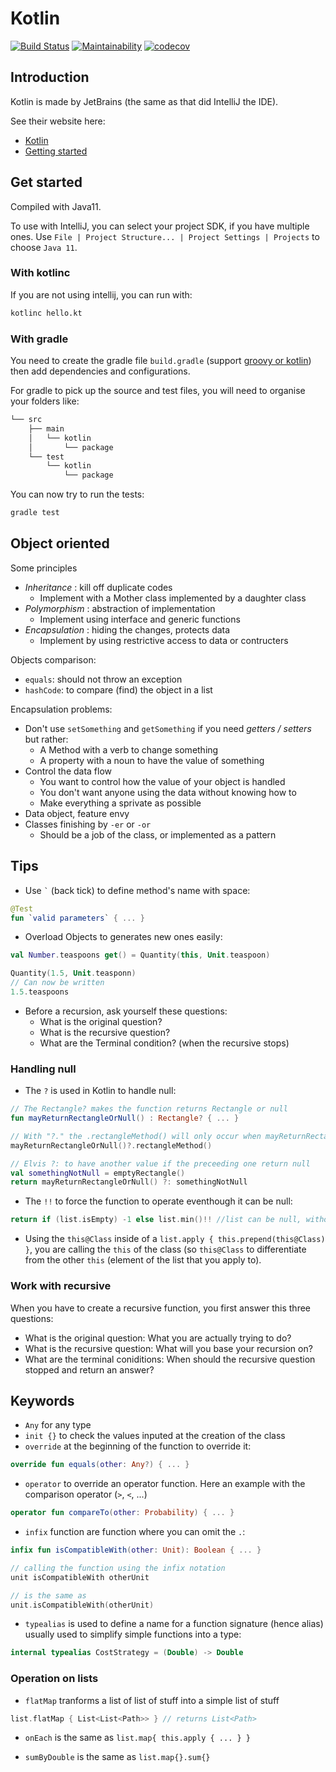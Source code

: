 # Kotlin
[![Build Status](https://travis-ci.org/sylhare/Kotlin.svg?branch=master)](https://travis-ci.org/sylhare/Kotlin) [![Maintainability](https://api.codeclimate.com/v1/badges/94ef0be8c89785a0db0b/maintainability)](https://codeclimate.com/github/sylhare/Kotlin/maintainability) 
[![codecov](https://codecov.io/gh/sylhare/Kotlin/branch/master/graph/badge.svg)](https://codecov.io/gh/sylhare/Kotlin)

## Introduction
Kotlin is made by JetBrains (the same as that did IntelliJ the IDE).

See their website here:
  - [Kotlin](https://kotlinlang.org/)
  - [Getting started](https://kotlinlang.org/docs/tutorials/getting-started.html)

## Get started

Compiled with Java11.

To use with IntelliJ, you can select your project SDK, if you have multiple ones.
Use `File | Project Structure... | Project Settings | Projects` to choose `Java 11`.

### With kotlinc

If you are not using intellij, you can run with:

```bash
kotlinc hello.kt
```

### With gradle

You need to create the gradle file `build.gradle` (support [groovy or kotlin](https://kotlinlang.org/docs/reference/using-gradle.html)) then add dependencies and configurations.

For gradle to pick up the source and test files, you will need to organise your folders like:

```bash
└── src
    ├── main
    │   └── kotlin
    │       └── package
    └── test
        └── kotlin
            └── package

```

You can now try to run the tests:
```bash
gradle test
```

## Object oriented

Some principles

- _Inheritance_ : kill off duplicate codes 
	- Implement with a Mother class implemented by a daughter class
- _Polymorphism_ : abstraction of implementation
	- Implement using interface and generic functions 
- _Encapsulation_ : hiding the changes, protects data
	- Implement by using restrictive access to data or contructers

Objects comparison:

- `equals`: should not throw an exception 
- `hashCode`: to compare (find) the object in a list

Encapsulation problems:

- Don't use `setSomething` and `getSomething` if you need _getters / setters_ but rather:
	- A Method with a verb to change something
	- A property with a noun to have the value of something	 
- Control the data flow
 	- You want to control how the value of your object is handled
	- You don't want anyone using the data without knowing how to
	- Make everything a sprivate as possible
- Data object, feature envy
- Classes finishing by `-er` or `-or`
	- Should be a job of the class, or implemented as a pattern

## Tips

- Use ``` ` ``` (back tick) to define method's name with space:

```kotlin
@Test
fun `valid parameters` { ... }
```

- Overload Objects to generates new ones easily:

```kotlin
val Number.teaspoons get() = Quantity(this, Unit.teaspoon)

Quantity(1.5, Unit.teasponn) 
// Can now be written
1.5.teaspoons
```

- Before a recursion, ask yourself these questions:
	- What is the original question?
	- What is the recursive question?
	- What are the Terminal condition? (when the recursive stops)

### Handling null

- The `?` is used in Kotlin to handle null:

```kotlin
// The Rectangle? makes the function returns Rectangle or null
fun mayReturnRectangleOrNull() : Rectangle? { ... }

// With "?." the .rectangleMethod() will only occur when mayReturnRectangleOrNull() returns a rectangle
mayReturnRectangleOrNull()?.rectangleMethod() 

// Elvis ?: to have another value if the preceeding one return null
val somethingNotNull = emptyRectangle()
return mayReturnRectangleOrNull() ?: somethingNotNull 
```

- The `!!` to force the function to operate eventhough it can be null:

```kotlin
return if (list.isEmpty) -1 else list.min()!! //list can be null, without !! it would complain, but can still return null
```

- Using the `this@Class` inside of a `list.apply { this.prepend(this@Class) }`, you are calling the `this` of the class (so `this@Class` to differentiate from the other `this` (element of the list that you apply to).

### Work with recursive

When you have to create a recursive function, you first answer this three questions:
  - What is the original question: What you are actually trying to do?
  - What is the recursive question: What will you base your recursion on?
  - What are the terminal coniditions: When should the recursive question stopped and return an answer?

## Keywords

- `Any` for any type
- `init {}` to check the values inputed at the creation of the class
- `override` at the beginning of the function to override it:

```kotlin
override fun equals(other: Any?) { ... }
```
- `operator` to override an operator function. Here an example with the comparison operator (`>`, `<`, ...)

```kotlin
operator fun compareTo(other: Probability) { ... }
```
- `infix` function are function where you can omit the `.`:

```kotlin
infix fun isCompatibleWith(other: Unit): Boolean { ... }

// calling the function using the infix notation
unit isCompatibleWith otherUnit

// is the same as
unit.isCompatibleWith(otherUnit)
```

- `typealias` is used to define a name for a function signature (hence alias) usually used to simplify simple functions into a type:
```kotlin
internal typealias CostStrategy = (Double) -> Double
```

### Operation on lists

- `flatMap` tranforms a list of list of stuff into a simple list of stuff
```kotlin
list.flatMap { List<List<Path>> } // returns List<Path>
```

- `onEach` is the same as `list.map{ this.apply { ... } }`

- `sumByDouble` is the same as  `list.map{}.sum{}`

